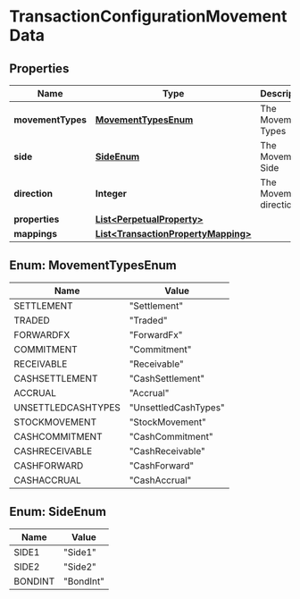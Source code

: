 

# TransactionConfigurationMovementData

## Properties

Name | Type | Description | Notes
------------ | ------------- | ------------- | -------------
**movementTypes** | [**MovementTypesEnum**](#MovementTypesEnum) | The Movement Types | 
**side** | [**SideEnum**](#SideEnum) | The Movement Side | 
**direction** | **Integer** | The Movement direction | 
**properties** | [**List&lt;PerpetualProperty&gt;**](PerpetualProperty.md) |  |  [optional]
**mappings** | [**List&lt;TransactionPropertyMapping&gt;**](TransactionPropertyMapping.md) |  |  [optional]



## Enum: MovementTypesEnum

Name | Value
---- | -----
SETTLEMENT | &quot;Settlement&quot;
TRADED | &quot;Traded&quot;
FORWARDFX | &quot;ForwardFx&quot;
COMMITMENT | &quot;Commitment&quot;
RECEIVABLE | &quot;Receivable&quot;
CASHSETTLEMENT | &quot;CashSettlement&quot;
ACCRUAL | &quot;Accrual&quot;
UNSETTLEDCASHTYPES | &quot;UnsettledCashTypes&quot;
STOCKMOVEMENT | &quot;StockMovement&quot;
CASHCOMMITMENT | &quot;CashCommitment&quot;
CASHRECEIVABLE | &quot;CashReceivable&quot;
CASHFORWARD | &quot;CashForward&quot;
CASHACCRUAL | &quot;CashAccrual&quot;



## Enum: SideEnum

Name | Value
---- | -----
SIDE1 | &quot;Side1&quot;
SIDE2 | &quot;Side2&quot;
BONDINT | &quot;BondInt&quot;



